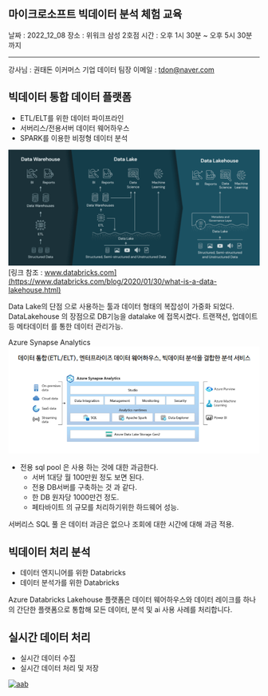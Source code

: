 

## 마이크로소프트 빅데이터 분석 체험 교육

날짜 : 2022_12_08
장소 : 위워크 삼성 2호점
시간 : 오후 1시 30분 ~ 오후 5시 30분 까지

---
강사님 : 권태돈
이커머스 기업 데이터 팀장
이메일 : tdon@naver.com

## 빅데이터 통합 데이터 플랫폼

- ETL/ELT를 위한 데이터 파이프라인
- 서버리스/전용서버 데이터 웨어하우스
- SPARK를 이용한 비정형 데이터 분석


![Data Lakehouse 가 필요한 과정.png](images/MS_Databricks_2022_12_08_Data_lake_house.png)  
[링크 참조 : www.databricks.com](https://www.databricks.com/blog/2020/01/30/what-is-a-data-Iakehouse.html)  

Data Lake의 단점 으로 사용하는 툴과 데이터 형태의 복잡성이 가중화 되었다.  
DataLakehouse 의 장점으로 DB기능을 datalake 에 접목시켰다. 트랜잭션, 업데이트 등 메타데이터 를 통한 데이터 관리가능.

Azure Synapse Analytics  
![Azure_Synapse_Analytics.png](images/MS_Databricks_2022_12_08_Azure_Synapse_Analytics.png)  

- 전용 sql pool 은 사용 하는 것에 대한 과금한다.
  - 서버 1대당 월 100만원 정도 보면 된다.
  - 전용 DB서버를 구축하는 것 과 같다.
  - 한 DB 원자당 1000만건 정도.
  - 페타바이트 의 규모를 처리하기위한 하드웨어 성능.  

서버리스 SQL 풀 은 데이터 과금은 없으나 조회에 대한 시간에 대해 과금 적용.

## 빅데이터 처리 분석

- 데이터 엔지니어를 위한 Databricks
- 데이터 분석가를 위한 Databricks

Azure Databricks Lakehouse 플랫폼은 데이터 웨어하우스와 데이터 레이크를 하나의 간단한 플랫폼으로 통합해 모든 데이터, 분석 및 ai 사용 사례를 처리합니다.


## 실시간 데이터 처리

- 실시간 데이터 수집
- 실시간 데이터 처리 및 저장


[![aab](https://mermaid.ink/img/pako:eNpdUl1P4zAQ_CurfWqlwLUlTa8WOgkOdEJqDyTKC8qLSZzEItn1-QNdqPrfz6UNB_hpPDMejXa9xYJLhQI7TWUnTU4AltmPRkdiPN5TANeb1QEArJhqaLTzbPuBE0IXTKNKQiVPnpifx4Nyxya00monvWYaWIBLq712DZiDDsb1RcMt1z3I4Bu2sGHq4TK8yuOr9e3V9erm968h45ZAVZUqvH4h5dz5k_32Q1IJlZI-WOU--C6C5y4WKKCw6kuRB_ffejg_3zwvCrwqGtJ_wlfDvbfSqzrGmVYSaao_6xe2Dp0iD3GA5l3dMLfvQXeKYF_WSKPsQK6V7aQuMcHuiARu92KOvlGdylFEWEr7nGNOu-iLo-L7ngoU3gaVYDBlbHalZW1lh6KSrYuskfTI_OmOYot_UUyX89N0kS1my2w-n07T74sEexSzs9Pl5GyRZdlkNp9kaZruEnx9i5gmqEodd78-fJy49krXuPsHdK602A?type=png)](https://mermaid.live/edit#pako:eNpdUl1P4zAQ_CurfWqlwLUlTa8WOgkOdEJqDyTKC8qLSZzEItn1-QNdqPrfz6UNB_hpPDMejXa9xYJLhQI7TWUnTU4AltmPRkdiPN5TANeb1QEArJhqaLTzbPuBE0IXTKNKQiVPnpifx4Nyxya00monvWYaWIBLq712DZiDDsb1RcMt1z3I4Bu2sGHq4TK8yuOr9e3V9erm968h45ZAVZUqvH4h5dz5k_32Q1IJlZI-WOU--C6C5y4WKKCw6kuRB_ffejg_3zwvCrwqGtJ_wlfDvbfSqzrGmVYSaao_6xe2Dp0iD3GA5l3dMLfvQXeKYF_WSKPsQK6V7aQuMcHuiARu92KOvlGdylFEWEr7nGNOu-iLo-L7ngoU3gaVYDBlbHalZW1lh6KSrYuskfTI_OmOYot_UUyX89N0kS1my2w-n07T74sEexSzs9Pl5GyRZdlkNp9kaZruEnx9i5gmqEodd78-fJy49krXuPsHdK602A)
